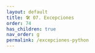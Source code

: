 ```yaml
---
layout: default
title: 🛠 07. Excepciones
order: 74
has_children: true
nav_order: g
permalink: /excepciones-python
---
```

